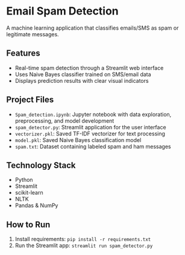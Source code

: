 # Email Spam Detection

A machine learning application that classifies emails/SMS as spam or legitimate messages.

## Features
- Real-time spam detection through a Streamlit web interface
- Uses Naive Bayes classifier trained on SMS/email data
- Displays prediction results with clear visual indicators

## Project Files
- `Spam_detection.ipynb`: Jupyter notebook with data exploration, preprocessing, and model development
- `spam_detector.py`: Streamlit application for the user interface
- `vectorizer.pkl`: Saved TF-IDF vectorizer for text processing
- `model.pkl`: Saved Naive Bayes classification model
- `spam.txt`: Dataset containing labeled spam and ham messages

## Technology Stack
- Python
- Streamlit
- scikit-learn
- NLTK
- Pandas & NumPy

## How to Run
1. Install requirements: `pip install -r requirements.txt`
2. Run the Streamlit app: `streamlit run spam_detector.py`
